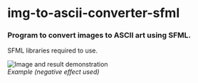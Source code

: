 # img-to-ascii-converter-sfml

### Program to convert images to ASCII art using SFML.
SFML libraries required to use.<br>

![Image and result demonstration](https://user-images.githubusercontent.com/76976870/159187187-f3a5a547-02fc-4c10-bb6d-9f8938137009.png)<br>
<i>Example (negative effect used)</i>

